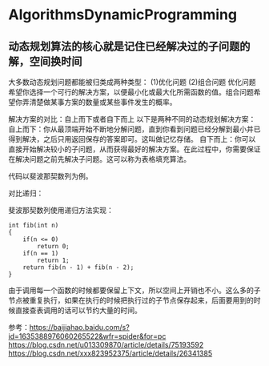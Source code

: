 # AlgorithmsDynamicProgramming

## 动态规划算法的核心就是记住已经解决过的子问题的解，空间换时间

大多数动态规划问题都能被归类成两种类型：
(1)优化问题
(2)组合问题
优化问题希望你选择一个可行的解决方案，以便最小化或最大化所需函数的值。组合问题希望你弄清楚做某事方案的数量或某些事件发生的概率。

解决方案的对比：自上而下或者自下而上
以下是两种不同的动态规划解决方案：
自上而下：你从最顶端开始不断地分解问题，直到你看到问题已经分解到最小并已得到解决，之后只用返回保存的答案即可。这叫做记忆存储。
自下而上：你可以直接开始解决较小的子问题，从而获得最好的解决方案。在此过程中，你需要保证在解决问题之前先解决子问题。这可以称为表格填充算法。

代码以斐波那契数列为例。

对比递归：

斐波那契数列使用递归方法实现：
```
int fib(int n)
{
    if(n <= 0)
        return 0;
    if(n == 1)
        return 1;
    return fib(n - 1) + fib(n - 2);
}
```
由于调用每一个函数的时候都要保留上下文，所以空间上开销也不小。这么多的子节点被重复执行，如果在执行的时候把执行过的子节点保存起来，后面要用到的时候直接查表调用的话可以节约大量的时间。


参考：https://baijiahao.baidu.com/s?id=1635388976060265522&wfr=spider&for=pc
    https://blog.csdn.net/u013309870/article/details/75193592
    https://blog.csdn.net/xxx823952375/article/details/26341385
